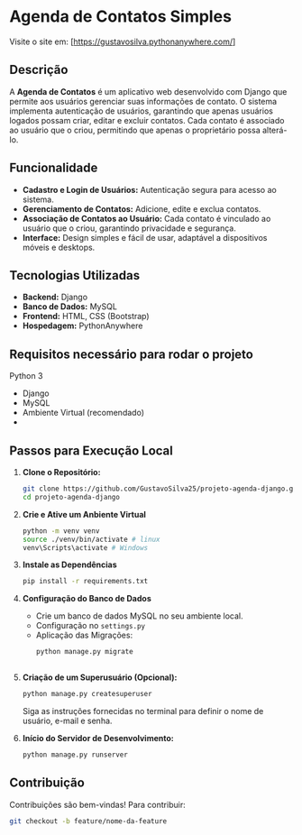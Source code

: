 # Agenda de Contatos Simples
Visite o site em: [https://gustavosilva.pythonanywhere.com/]

## Descrição
A **Agenda de Contatos** é um aplicativo web desenvolvido com Django que permite aos usuários gerenciar suas informações de contato.
O sistema implementa autenticação de usuários, garantindo que apenas usuários logados possam criar, editar e excluir contatos.
Cada contato é associado ao usuário que o criou, permitindo que apenas o proprietário possa alterá-lo.

## Funcionalidade
- **Cadastro e Login de Usuários:** Autenticação segura para acesso ao sistema.
- **Gerenciamento de Contatos:** Adicione, edite e exclua contatos.
- **Associação de Contatos ao Usuário:** Cada contato é vinculado ao usuário que o criou, garantindo privacidade e segurança.
- **Interface:** Design simples e fácil de usar, adaptável a dispositivos móveis e desktops.

## Tecnologias Utilizadas

- **Backend:** Django
- **Banco de Dados:** MySQL
- **Frontend:** HTML, CSS (Bootstrap)
- **Hospedagem:** PythonAnywhere

## Requisitos necessário para rodar o projeto

 Python 3
- Django
- MySQL
- Ambiente Virtual (recomendado)
- 
## Passos para Execução Local 

1. **Clone o Repositório:**

   ```bash
   git clone https://github.com/GustavoSilva25/projeto-agenda-django.git
   cd projeto-agenda-django

2. **Crie e Ative um Anbiente Virtual**
   ```bash
   python -m venv venv
   source ./venv/bin/activate # linux
   venv\Scripts\activate # Windows
   
3. **Instale as Dependências**
   ```bash
   pip install -r requirements.txt

 4. **Configuração do Banco de Dados**
       - Crie um banco de dados MySQL no seu ambiente local.
       - Configuração no `settings.py`
       - Aplicação das Migrações:
         ```bash
         python manage.py migrate
        
5. **Criação de um Superusuário (Opcional):**

     ```bash
     python manage.py createsuperuser
     ```
     Siga as instruções fornecidas no terminal para definir o nome de usuário, e-mail e senha.

6. **Início do Servidor de Desenvolvimento:**

     ```bash
     python manage.py runserver
     ```

## Contribuição

Contribuições são bem-vindas! Para contribuir:

   ```bash
   git checkout -b feature/nome-da-feature

